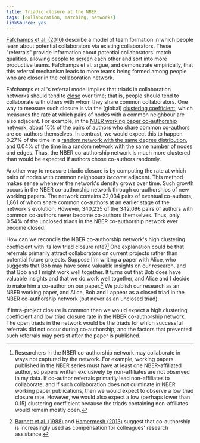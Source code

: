 ```yaml
---
title: Triadic closure at the NBER
tags: [collaboration, matching, networks]
linkSource: yes
---
```


[Fafchamps et al. (2010)](https://academic.oup.com/jeea/article-abstract/8/1/203/2295936) describe a model of team formation in which people learn about potential collaborators via existing collaborators.
These "referrals" provide information about potential collaborators' match qualities, allowing people to [screen](https://en.wikipedia.org/wiki/Screening_(economics)) each other and sort into more productive teams.
Fafchamps et al. argue, and demonstrate empirically, that this referral mechanism leads to more teams being formed among people who are closer in the collaboration network.

Fafchamps et al.'s referral model implies that triads in collaboration networks should tend to [close](https://en.wikipedia.org/wiki/Triadic_closure) over time; that is, people should tend to collaborate with others with whom they share common collaborators.
One way to measure such closure is via the (global) [clustering coefficient](https://en.wikipedia.org/wiki/Clustering_coefficient), which measures the rate at which pairs of nodes with a common neighbour are also adjacent.
For example, in the [NBER working paper co-authorship network](/blog/nber-co-authorships/), about 15% of the pairs of authors who share common co-authors are co-authors themselves.
In contrast, we would expect this to happen 0.27% of the time in a [random network with the same degree distribution](/blog/degree-preserving-randomisation/), and 0.04% of the time in a random network with the same number of nodes and edges.
Thus, the NBER co-authorship network is much more clustered than would be expected if authors chose co-authors randomly.

Another way to measure triadic closure is by computing the rate at which pairs of nodes with common neighbours *become* adjacent.
This method makes sense whenever the network's density grows over time.
Such growth occurs in the NBER co-authorship network through co-authorships of new working papers.
The network contains 32,034 pairs of eventual co-authors, 1,861 of whom share common co-authors at an earlier stage of the network's evolution.
However, 340,235 of the 342,096 pairs of authors with common co-authors never become co-authors themselves.
Thus, only 0.54% of the unclosed triads in the NBER co-authorship network ever become closed.

How can we reconcile the NBER co-authorship network's high clustering coefficient with its low triad closure rate?[^unobserved]
One explanation could be that referrals primarily attract collaborators on current projects rather than potential future projects.
Suppose I'm writing a paper with Alice, who suggests that Bob may have some valuable insights on our research, and that Bob and I might work well together.
It turns out that Bob does have valuable insights and that we do work well together, and Alice and I decide to make him a co-author on our paper.[^compensation]
We publish our research as an NBER working paper, and Alice, Bob and I appear as a closed triad in the NBER co-authorship network (but never as an unclosed triad).

[^unobserved]: Researchers in the NBER co-authorship network may collaborate in ways not captured by the network. For example, working papers published in the NBER series must have at least one NBER-affiliated author, so papers written exclusively by non-affiliates are not observed in my data. If co-author referrals primarily lead non-affiliates to collaborate, and if such collaboration does not culminate in NBER working paper publications, then we would expect to observe a low triad closure rate. However, we would also expect a low (perhaps lower than 0.15) clustering coefficient because the triads containing non-affiliates would remain mostly open.

[^compensation]: [Barnett et al. (1988)](https://doi.org/10.2307/1926798) and [Hamermesh (2013)](https://doi.org/10.1257/jel.51.1.162) suggest that co-authorship is increasingly used as compensation for colleagues' research assistance.

If intra-project closure is common then we would expect a high clustering coefficient and low triad closure rate in the NBER co-authorship network.
The open triads in the network would be the triads for which successful referrals did not occur during co-authorship, and the factors that prevented such referrals may persist after the paper is published.

